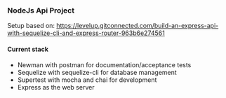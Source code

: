 ### NodeJs Api Project

Setup based on: 
https://levelup.gitconnected.com/build-an-express-api-with-sequelize-cli-and-express-router-963b6e274561


#### Current stack
- Newman with postman for documentation/acceptance tests
- Sequelize with sequelize-cli for database management
- Supertest with mocha and chai for development
- Express as the web server